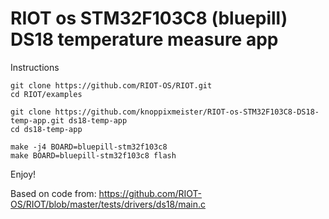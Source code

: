 # RIOT os STM32F103C8 (bluepill) DS18 temperature measure app

Instructions

```
git clone https://github.com/RIOT-OS/RIOT.git
cd RIOT/examples

git clone https://github.com/knoppixmeister/RIOT-os-STM32F103C8-DS18-temp-app.git ds18-temp-app
cd ds18-temp-app

make -j4 BOARD=bluepill-stm32f103c8
make BOARD=bluepill-stm32f103c8 flash

```

Enjoy!

Based on code from: https://github.com/RIOT-OS/RIOT/blob/master/tests/drivers/ds18/main.c
